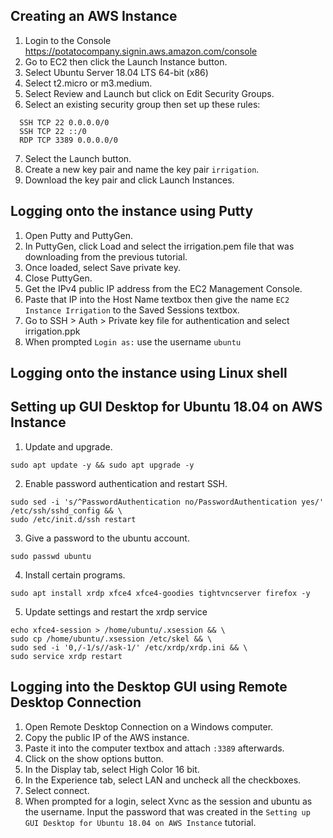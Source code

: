 ## Creating an AWS Instance
1. Login to the Console https://potatocompany.signin.aws.amazon.com/console
2. Go to EC2 then click the Launch Instance button.
3. Select Ubuntu Server 18.04 LTS 64-bit (x86)
4. Select t2.micro or m3.medium.
5. Select Review and Launch but click on Edit Security Groups.
6. Select an existing security group then set up these rules:

  ```
    SSH TCP 22 0.0.0.0/0
    SSH TCP 22 ::/0
    RDP TCP 3389 0.0.0.0/0
  ```
7. Select the Launch button.
8. Create a new key pair and name the key pair ```irrigation```.
9. Download the key pair and click Launch Instances.

## Logging onto the instance using Putty
1. Open Putty and PuttyGen.
2. In PuttyGen, click Load and select the irrigation.pem file that was downloading from the previous tutorial.
3. Once loaded, select Save private key.
4. Close PuttyGen.
5. Get the IPv4 public IP address from the EC2 Management Console.
6. Paste that IP into the Host Name textbox then give the name ```EC2 Instance Irrigation``` to the Saved Sessions textbox.
7. Go to SSH > Auth > Private key file for authentication and select irrigation.ppk
8. When prompted ```Login as:``` use the username ```ubuntu```

## Logging onto the instance using Linux shell

## Setting up GUI Desktop for Ubuntu 18.04 on AWS Instance
1. Update and upgrade.
  ```
  sudo apt update -y && sudo apt upgrade -y
  ```

2. Enable password authentication and restart SSH.
  ```
  sudo sed -i 's/^PasswordAuthentication no/PasswordAuthentication yes/' /etc/ssh/sshd_config && \
  sudo /etc/init.d/ssh restart
  ```

3. Give a password to the ubuntu account.
  ```
  sudo passwd ubuntu
  ```

4. Install certain programs.
  ```
  sudo apt install xrdp xfce4 xfce4-goodies tightvncserver firefox -y
  ```

5. Update settings and restart the xrdp service
  ```
  echo xfce4-session > /home/ubuntu/.xsession && \
  sudo cp /home/ubuntu/.xsession /etc/skel && \
  sudo sed -i '0,/-1/s//ask-1/' /etc/xrdp/xrdp.ini && \
  sudo service xrdp restart
  ```

## Logging into the Desktop GUI using Remote Desktop Connection
1. Open Remote Desktop Connection on a Windows computer.
2. Copy the public IP of the AWS instance.
3. Paste it into the computer textbox and attach ```:3389``` afterwards.
4. Click on the show options button.
5. In the Display tab, select High Color 16 bit.
6. In the Experience tab, select LAN and uncheck all the checkboxes.
7. Select connect.
8. When prompted for a login, select Xvnc as the session and ubuntu as the username. Input the password that was created in the ```Setting up GUI Desktop for Ubuntu 18.04 on AWS Instance``` tutorial.
